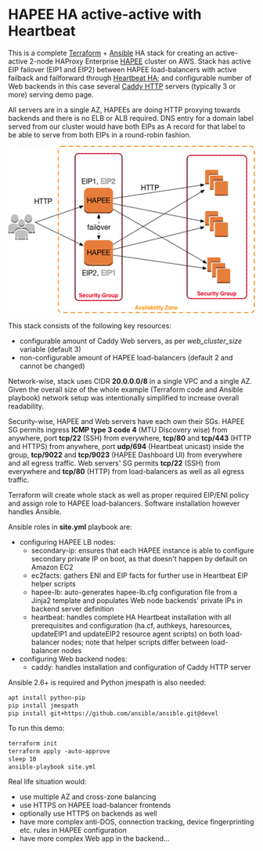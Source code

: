 # HAPEE HA active-active with Heartbeat

This is a complete [Terraform](https://www.terraform.io/) + [Ansible](https://www.ansible.com/) HA stack for creating an active-active 2-node HAProxy Enterprise [HAPEE](https://www.haproxy.com/products/haproxy-enterprise-edition/) cluster on AWS. Stack has active EIP failover (EIP1 and EIP2) between HAPEE load-balancers with active failback and failforward through [Heartbeat HA](http://linux-ha.org/wiki/Heartbeat); and configurable number of Web backends in this case several [Caddy HTTP](https://caddyserver.com/) servers (typically 3 or more) serving demo page.

All servers are in a single AZ, HAPEEs are doing HTTP proxying towards backends and there is no ELB or ALB required. DNS entry for a domain label served from our cluster would have both EIPs as A record for that label to be able to serve from both EIPs in a round-robin fashion.

![](hapee_heartbeat_scheme.png)

This stack consists of the following key resources:

- configurable amount of Caddy Web servers, as per _web\_cluster\_size_ variable (default 3)
- non-configurable amount of HAPEE load-balancers (default 2 and cannot be changed)

Network-wise, stack uses CIDR **20.0.0.0/8** in a single VPC and a single AZ. Given the overall size of the whole example (Terraform code and Ansible playbook) network setup was intentionally simplified to increase overall readability.

Security-wise, HAPEE and Web servers have each own their SGs. HAPEE SG permits ingress **ICMP type 3 code 4** (MTU Discovery wise) from anywhere, port **tcp/22** (SSH) from everywhere, **tcp/80** and **tcp/443** (HTTP and HTTPS) from anywhere, port **udp/694** (Heartbeat unicast) inside the group, **tcp/9022** and **tcp/9023** (HAPEE Dashboard UI) from everywhere and all egress traffic. Web servers' SG permits **tcp/22** (SSH) from everywhere and **tcp/80** (HTTP) from load-balancers as well as all egress traffic.

Terraform will create whole stack as well as proper required EIP/ENI policy and assign role to HAPEE load-balancers. Software installation however handles Ansible.

Ansible roles in **site.yml** playbook are:

- configuring HAPEE LB nodes:
  - secondary-ip: ensures that each HAPEE instance is able to configure secondary private IP on boot, as that doesn't happen by default on Amazon EC2
  - ec2facts: gathers ENI and EIP facts for further use in Heartbeat EIP helper scripts
  - hapee-lb: auto-generates hapee-lb.cfg configuration file from a Jinja2 template and populates Web node backends' private IPs in backend server definition
  - heartbeat: handles complete HA Heartbeat installation with all prerequisites and configuration (ha.cf, authkeys, haresources, updateEIP1 and updateEIP2 resource agent scripts) on both load-balancer nodes; note that helper scripts differ between load-balancer nodes
- configuring Web backend nodes:
  - caddy: handles installation and configuration of Caddy HTTP server

Ansible 2.6+ is required and Python jmespath is also needed:

```shell
apt install python-pip
pip install jmespath
pip install git+https://github.com/ansible/ansible.git@devel
```

To run this demo:

```shell
terraform init
terraform apply -auto-approve
sleep 10
ansible-playbook site.yml 
```

Real life situation would:

- use multiple AZ and cross-zone balancing
- use HTTPS on HAPEE load-balancer frontends
- optionally use HTTPS on backends as well
- have more complex anti-DOS, connection tracking, device fingerprinting etc. rules in HAPEE configuration
- have more complex Web app in the backend...